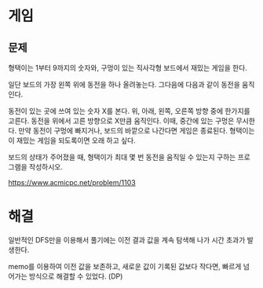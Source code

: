 # 게임
## 문제
형택이는 1부터 9까지의 숫자와, 구멍이 있는 직사각형 보드에서 재밌는 게임을 한다.

일단 보드의 가장 왼쪽 위에 동전을 하나 올려놓는다. 그다음에 다음과 같이 동전을 움직인다.

동전이 있는 곳에 쓰여 있는 숫자 X를 본다.
위, 아래, 왼쪽, 오른쪽 방향 중에 한가지를 고른다.
동전을 위에서 고른 방향으로 X만큼 움직인다. 이때, 중간에 있는 구멍은 무시한다.
만약 동전이 구멍에 빠지거나, 보드의 바깥으로 나간다면 게임은 종료된다. 형택이는 이 재밌는 게임을 되도록이면 오래 하고 싶다.

보드의 상태가 주어졌을 때, 형택이가 최대 몇 번 동전을 움직일 수 있는지 구하는 프로그램을 작성하시오.

<https://www.acmicpc.net/problem/1103>

# 해결
일반적인 DFS만을 이용해서 풀기에는 이전 결과 값을 계속 탐색해 나가 시간 초과가 발생한다.


memo를 이용하여 이전 값을 보존하고, 새로운 값이 기록된 값보다 작다면, 빠르게 넘어가는 방식으로 해결할 수 있었다. (DP)
